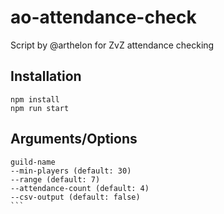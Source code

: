 # ao-attendance-check

Script by @arthelon for ZvZ attendance checking

## Installation

```
npm install
npm run start
```

## Arguments/Options

````
guild-name
--min-players (default: 30)
--range (default: 7)
--attendance-count (default: 4)
--csv-output (default: false)
```
````

